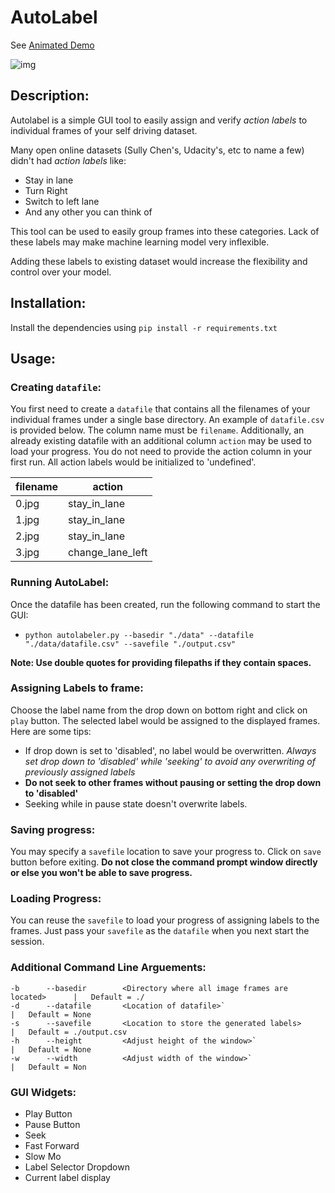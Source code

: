 # AutoLabel

See [Animated Demo](https://media.giphy.com/media/j0vZVXept8In7J9ExC/giphy.gif)

![img](https://i.ibb.co/HK1Qq1K/Capture.jpg)

## Description:

Autolabel is a simple GUI tool to easily assign and verify *action labels* to individual frames of your self driving dataset.

Many open online datasets (Sully Chen's, Udacity's, etc to name a few) didn't had *action labels* like:
 
 - Stay in lane
 - Turn Right
 - Switch to left lane
 - And any other you can think of

This tool can be used to easily group frames into these categories. Lack of these labels may make machine learning model very inflexible. 

Adding these labels to existing dataset would increase the flexibility and control over your model.

## Installation:

Install the dependencies using `pip install -r requirements.txt`

## Usage:

### Creating `datafile`:
You first need to create a `datafile` that contains all the filenames of your individual frames under a single base directory. An example of `datafile.csv` is provided below. The column name must be `filename`. Additionally, an already existing datafile with an additional column `action` may be used to load your progress. You do not need to provide the action column in your first run. All action labels would be initialized to 'undefined'.

| filename | action           |
|---------|------------------|
| 0.jpg   | stay_in_lane     |
| 1.jpg   | stay_in_lane     |
| 2.jpg   | stay_in_lane     |
| 3.jpg   | change_lane_left |

### Running AutoLabel:

Once the datafile has been created, run the following command to start the GUI:

 - `python autolabeler.py --basedir "./data" --datafile "./data/datafile.csv" --savefile "./output.csv"`

 **Note: Use double quotes for providing filepaths if they contain spaces.**

### Assigning Labels to frame:

Choose the label name from the drop down on bottom right and click on `play` button. The selected label would be assigned to the displayed frames. Here are some tips:

- If drop down is set to 'disabled', no label would be overwritten. *Always set drop down to 'disabled' while 'seeking' to avoid any overwriting of previously assigned labels*
- **Do not seek to other frames without pausing or setting the drop down to 'disabled'**
- Seeking while in pause state doesn't overwrite labels.

### Saving progress:

You may specify a `savefile` location to save your progress to. Click on `save` button before exiting. **Do not close the command prompt window directly or else you won't be able to save progress.** 

### Loading Progress:

You can reuse the `savefile` to load your progress of assigning labels to the frames. Just pass your `savefile` as the `datafile` when you next start the session.

### Additional Command Line Arguements:

```
-b      --basedir        <Directory where all image frames are located>      |   Default = ./
-d      --datafile       <Location of datafile>`                             |   Default = None
-s      --savefile       <Location to store the generated labels>            |   Default = ./output.csv
-h      --height         <Adjust height of the window>`                      |   Default = None
-w      --width          <Adjust width of the window>`                       |   Default = Non
```

### GUI Widgets:

 - Play Button
 - Pause Button
 - Seek
 - Fast Forward
 - Slow Mo
 - Label Selector Dropdown
 - Current label display
